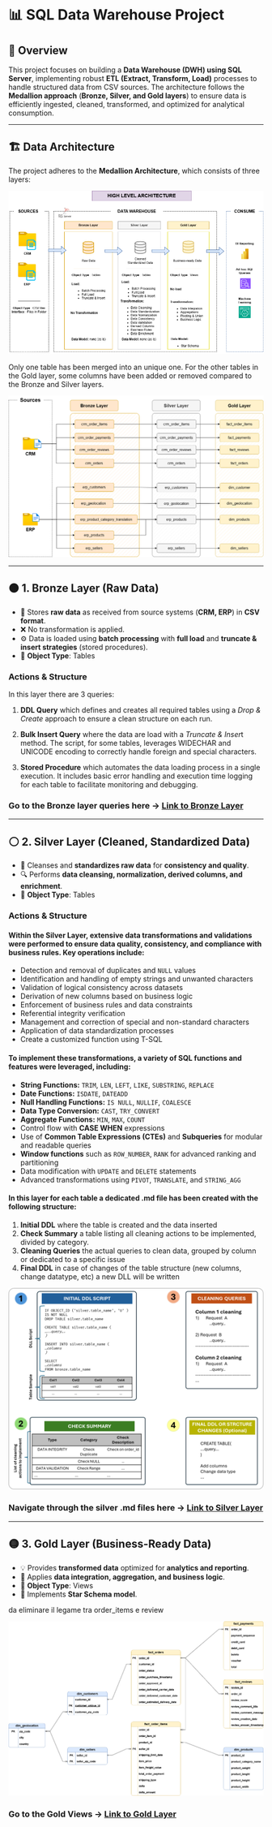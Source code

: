 # 📊 SQL Data Warehouse Project

## 📝 Overview

This project focuses on building a **Data Warehouse (DWH) using SQL Server**, implementing robust **ETL (Extract, Transform, Load)** processes to handle structured data from CSV sources. The architecture follows the **Medallion approach** (**Bronze, Silver, and Gold layers**) to ensure data is efficiently ingested, cleaned, transformed, and optimized for analytical consumption.

---

## 🏗 Data Architecture

The project adheres to the **Medallion Architecture**, which consists of three layers:

![DWH Architecture](https://github.com/StefanoN98/SQL-Project-E-Commerce-Case/blob/c4e925639293741cf214c78f33915c4fa52f9147/01.%20DATA%20WAREHOUSE%20PROJECT/Docs/Images/img%20DWH%20E-Commerce%20Architecture.png)


Only one table has been merged into an unique one. For the other tables in the Gold layer, some columns have been added or removed compared to the Bronze and Silver layers.

![DWH Data Flow 2](https://github.com/StefanoN98/SQL-Project-E-Commerce-Case/blob/a96925af5221680517a3860f68cd68ff750eed02/01.%20DATA%20WAREHOUSE%20PROJECT/Docs/Images/img%20DWH%20E-Commerce%20Data%20Flow%202.png)

---

## 🟤 1. Bronze Layer (Raw Data)
- 📂 Stores **raw data** as received from source systems (**CRM, ERP**) in **CSV format**.
- ❌ No transformation is applied.
- ⚙ Data is loaded using **batch processing** with **full load** and **truncate & insert strategies** (stored procedures).
- 📌 **Object Type**: Tables

### Actions & Structure
In this layer there are 3 queries:
1.  **DDL Query** which defines and creates all required tables using a *Drop & Create* approach to ensure a clean structure on each run.
    
2.  **Bulk Insert Query** where the data are load with a *Truncate & Inser*t method. The script, for some tables, leverages WIDECHAR and UNICODE encoding to correctly handle foreign and special characters.
   
3.  **Stored Procedure** which automates the data loading process in a single execution. It includes basic error handling and execution time logging for each table to facilitate monitoring and debugging.

### Go to the Bronze layer queries here → [Link to Bronze Layer](https://github.com/StefanoN98/SQL-Project-E-Commerce-Case/tree/ce06201f91f38249af06ede66cc731f41238aa3a/01.%20DATA%20WAREHOUSE%20PROJECT/Scripts/Bronze%20Layer)



---

## ⚪ 2. Silver Layer (Cleaned, Standardized Data)
- 🧹 Cleanses and **standardizes raw data** for **consistency and quality**.
- 🔍 Performs **data cleansing, normalization, derived columns, and enrichment**.
- 📌 **Object Type**: Tables


### Actions & Structure
#### Within the Silver Layer, extensive data transformations and validations were performed to ensure data quality, consistency, and compliance with business rules. Key operations include:

- Detection and removal of duplicates and `NULL` values  
- Identification and handling of empty strings and unwanted characters  
- Validation of logical consistency across datasets  
- Derivation of new columns based on business logic  
- Enforcement of business rules and data constraints  
- Referential integrity verification  
- Management and correction of special and non-standard characters  
- Application of data standardization processes
- Create a customized function using T-SQL

#### To implement these transformations, a variety of SQL functions and features were leveraged, including:

- **String Functions:** `TRIM`, `LEN`, `LEFT`, `LIKE`, `SUBSTRING`, `REPLACE`  
- **Date Functions:** `ISDATE`, `DATEADD`  
- **Null Handling Functions:** `IS NULL`, `NULLIF`, `COALESCE`  
- **Data Type Conversion:** `CAST`, `TRY_CONVERT`  
- **Aggregate Functions:** `MIN`, `MAX`, `COUNT`  
- Control flow with **CASE WHEN** expressions  
- Use of **Common Table Expressions (CTEs)** and **Subqueries** for modular and readable queries  
- **Window functions** such as `ROW_NUMBER`, `RANK` for advanced ranking and partitioning  
- Data modification with `UPDATE` and `DELETE` statements  
- Advanced transformations using `PIVOT`, `TRANSLATE`, and `STRING_AGG`

#### In this layer for each table a dedicated .md file has been created with the following structure:
1. **Initial DDL**  where the table is created and the data inserted
2. **Check Summary** a table listing all cleaning actions to be implemented, divided by category.
3. **Cleaning Queries** the actual queries to clean data, grouped by column or dedicated to a specific issue
4. **Final DDL** in case of changes of the table structure (new columns, change datatype, etc) a new DLL will be written

![DWH silver .md files](https://github.com/StefanoN98/SQL-Project-E-Commerce-Case/blob/62a06045e1e480da6ee3ae9918a6b6e62fe96004/01.%20DATA%20WAREHOUSE%20PROJECT/Docs/Images/img%20DWH%20E-Commerce%20silver%20.md%20files%20structure.png)

### Navigate through the silver .md files here → [Link to Silver Layer](https://github.com/StefanoN98/SQL-Project-E-Commerce-Case/tree/46f5287bd3279cd447c0c5bde24508ce63af889e/01.%20DATA%20WAREHOUSE%20PROJECT/Scripts/Silver%20Layer)

---

## 🟡 3. Gold Layer (Business-Ready Data)
- 💡 Provides **transformed data** optimized for **analytics and reporting**.
- 🔄 Applies **data integration, aggregation, and business logic**.
- 📌 **Object Type**: Views 
- 🌟 Implements **Star Schema model**.

da eliminare il legame tra order_items e review

![DWH data model](https://github.com/StefanoN98/SQL-Project-E-Commerce-Case/blob/b27b7739b0ae5eb0df654e2e0c2b58ab6e95068d/01.%20DATA%20WAREHOUSE%20PROJECT/Docs/Images/DWH%20E-Commerce%20data_model%202.png)

### Go to the Gold Views → [Link to Gold Layer](https://github.com/StefanoN98/SQL-Project-E-Commerce-Case/tree/092bf920d01c9a3ef93815af693f47e0e7bf54e4/01.%20DATA%20WAREHOUSE%20PROJECT/Scripts/Gold%20Layer)


